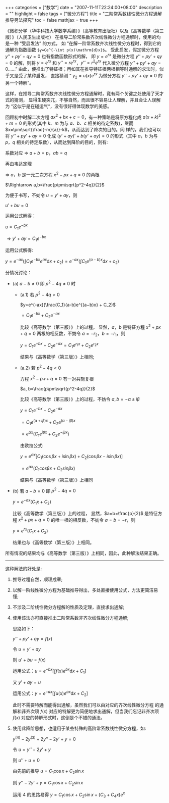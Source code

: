 +++
categories = ["数学"]
date = "2007-11-11T22:24:00+08:00"
description = ""
highlight = false
tags = ["微分方程"]
title = "二阶常系数线性微分方程通解推导另法探究"
toc = false
mathjax = true
+++

《微积分学（华中科技大学数学系编）》（高等教育出版社）以及《高等数学（第三版）》（人民卫生出版社）
在推导二阶常系数齐次线性微分方程通解时，使用的均是一种 “受启发法” 的方式，
如 “在解一阶常系数齐次线性微分方程时，得到它的通解为指数函数 `$y=Ce^{-\int p(x)\mathrm{d}x}$`。
受此启发，假定微分方程 $y’’+py’+qy=0$ 也有指数函数形式的解，
即 $y=e^{rx}$ 是微分方程 $y’’+py’+qy=0$ 的解，则将 $y=e^{rx}$ 和 $y’’=re^{rx}$，$y’’=r^2e^{rx}$ 代入微分方程 $y’’+py’+qy=0$......”
由此，便推出了特征根；再如其在推导特征根两根相等时通解的求法时，似乎又是受了某种启发，
直接猜测 “ $y_2=u(x)e^{rx}$ 为微分方程 $y’’+py’+qy=0$ 的另一个特解”。

这样，在推导二阶常系数齐次线性微分方程通解时，竟有两个关键之处使用了天才式的猜测，
显得生硬突兀，不够自然，而且很不容易让人理解，并且会让人误解为 “这似乎是在碰运气“，没有很好得体现数学的美感。

回顾初中时解二次方程 $ax^2+bx+c=0$，有一种策略是将原方程化成 $a(x+k)^2+m=0$ 的形式(其中 $k$、$m$ 为与 $a$、$b$、$c$ 相关的待定系数)，继而$x=\pm\sqrt{\frac{-m}{a}}-k$，从而达到了降次的目的。同
样的，我们也可以将 $y’’+py’+qy=0$ 化成 $(y’+ay)’+b(y’+ay)=0$ 的形式（其中 $a$，$b$ 为与 $p$，$q$ 相关的待定系数），从而达到降阶的目的，则有:

系数对应 $\Rightarrow$ $a+b=p$，$ab=q$

再由韦达定理

$\Rightarrow$ $a$，$b$ 是一元二次方程 $x^2-px+q=0$ 的两根

$\Rightarrow a,b=\frac{p\pm\sqrt{p^2-4q}}{2}$

为便于书写，不妨令 $u=y’+ay$，则

$u’+bu=0$

运用公式解得：

$u=C_1 e^{−bx}$

$\Rightarrow y’+ay=C_1 e^{-bx}$

运用公式解得:

$y=e^{-ax}(\int C_1 e^{-bx}e^{ax}\mathrm{d}x+c_2)=e^{-ax}(\int C_1 e^{(a-b)x}\mathrm{d}x+c_2)$

分情况讨论：

* (a) $a-b \neq 0$ 即 $p^2−4q \neq 0$ 时

    * (a.1) 若 $p^2 − 4q > 0$

        $y=e^{-ax}(\frac{C_1}{a-b}e^{(a−b)x} + C_2)$

        $=C_1e^{-bx}+C_2 e^{-ax}$

        比较《高等数学（第三版）》上的过程， 显然，$a$，$b$ 是特征方程 $x^2+px+q=0$ 两根的相反数，不妨令 $a=-r_2$，$b=-r_1$，则

        $y=C_1 e^{-bx}+C_2 e^{-\alpha x}=C_1 e^{r_1 x}+C_2 e^{r_2 x}$

        结果与《高等数学（第三版）》上相同;

    * (a.2) 若 $p^2 − 4q < 0$

        方程 $x^2-p𝑥+q=0$ 有一对共轭复根

        $a, b=\frac{p\pm\sqrt{p^2-4q}}{2}$

        比较《高等数学（第三版）》上的过程，不妨令 $a, b=-\alpha\pm i \beta$

        $y=C_1 e^{-bx}+C_2 e^{-ax}$

        $=C_1e^{(\alpha+i\beta)x}+C_2 e^{(\alpha-i\beta)x}$

        $=e^{\alpha x}(C_1 e^{i\beta x}+C_2 e^{-i\beta x})$

        由欧拉公式:

        $y=e^{\alpha x}[C_1(\cos{\beta x}+i\sin{\beta x})+C_2(\cos{\beta x}-i\sin{\beta x}) ]$

        $=e^{\alpha x}(C_1 cos{\beta x}+C_2 sin{\beta x})$

        结果与《高等数学（第三版）》上相同

* (b) 若 $a-b=0$ 即 $p^2-4q=0$

    $y=e^{-a x}(C_1 x+C_2)$

    比较《高等数学（第三版）》上的过程， 显然，$a=b=\frac{p}{2}$ 是特征方程 $x^2+px+q=0$ 的唯一根的相反数，不妨令 $a=b=-r$，则

    $y=e^{rx}(C_1 x+C_2)$

    结果也与《高等数学（第三版）》上相同。


所有情况的结果均与《高等数学（第三版）》上相同，因此，此种解法结果正确。

---

这种解法的好处是:

1. 推导过程自然，顺理成章;
2. 以解一阶线性微分方程为基础推导得出，多处直接使用公式，方法更简洁易懂;
3. 不涉及二阶线性微分方程解的性质及定理，直接求出通解;
4. 使用该法亦可直接推出二阶常系数非齐次线性微分方程通解;

    思路如下：

    $y’’+py’+qy=f(x)$

    令 $u=y’+ay$

    则 $u’+bu=f(x)$

    运用公式：$u=e^{-bx}[\int f(x)e^{bx}\mathrm{d}x+C_1]$

    又 $y’+ay=u$

    运用公式：$y=e^{-ax}[\int u(x)e^{ax}\mathrm{d}x+C_2]$

    此时不需要特解而能得出通解，虽然我们可以由对应的齐次线性微分方程 的通解和非齐次项 $f(x)$ 对应的特解更为简便地求出通解，但当我们忘记非齐次项 $f(x)$ 对应的特解形式时，这倒是个不错的通法。

5. 使用此降阶思想，也适用于某些特殊的高阶常系数线性微分方程，如:

    $y^{(4)}−2y^{(3)}+2y’’−2y’+y=0$

    令 $u=y’’-2y’+y$

    则 $u’’+u=0$

    由先前的推导 $u=C_1\cos{x}+C_2\sin{x}$

    则 $y’’-2y’+y=C_1\cos{x}+C_2\sin{x}$

    运用 4 的思路易得 $y=C_1\cos{x}+C_2\sin{x}+(C_3+C_4x)e^x$